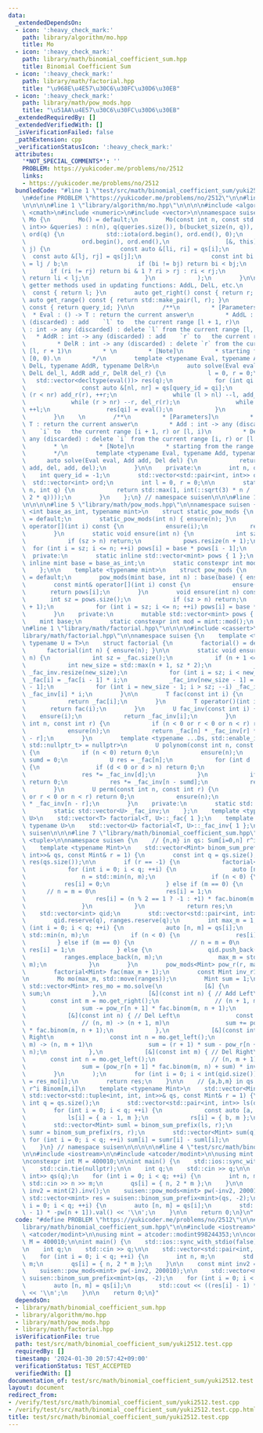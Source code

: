 ```yaml
---
data:
  _extendedDependsOn:
  - icon: ':heavy_check_mark:'
    path: library/algorithm/mo.hpp
    title: Mo
  - icon: ':heavy_check_mark:'
    path: library/math/binomial_coefficient_sum.hpp
    title: Binomial Coefficient Sum
  - icon: ':heavy_check_mark:'
    path: library/math/factorial.hpp
    title: "\u968E\u4E57\u30C6\u30FC\u30D6\u30EB"
  - icon: ':heavy_check_mark:'
    path: library/math/pow_mods.hpp
    title: "\u51AA\u4E57\u30C6\u30FC\u30D6\u30EB"
  _extendedRequiredBy: []
  _extendedVerifiedWith: []
  _isVerificationFailed: false
  _pathExtension: cpp
  _verificationStatusIcon: ':heavy_check_mark:'
  attributes:
    '*NOT_SPECIAL_COMMENTS*': ''
    PROBLEM: https://yukicoder.me/problems/no/2512
    links:
    - https://yukicoder.me/problems/no/2512
  bundledCode: "#line 1 \"test/src/math/binomial_coefficient_sum/yuki2512.test.cpp\"\
    \n#define PROBLEM \"https://yukicoder.me/problems/no/2512\"\n\n#line 1 \"library/math/binomial_coefficient_sum.hpp\"\
    \n\n\n\n#line 1 \"library/algorithm/mo.hpp\"\n\n\n\n#include <algorithm>\n#include\
    \ <cmath>\n#include <numeric>\n#include <vector>\n\nnamespace suisen {\n    struct\
    \ Mo {\n        Mo() = default;\n        Mo(const int n, const std::vector<std::pair<int,\
    \ int>> &queries) : n(n), q(queries.size()), b(bucket_size(n, q)), qs(queries),\
    \ ord(q) {\n            std::iota(ord.begin(), ord.end(), 0);\n            std::sort(\n\
    \                ord.begin(), ord.end(),\n                [&, this](int i, int\
    \ j) {\n                    const auto &[li, ri] = qs[i];\n                  \
    \  const auto &[lj, rj] = qs[j];\n                    const int bi = li / b, bj\
    \ = lj / b;\n                    if (bi != bj) return bi < bj;\n             \
    \       if (ri != rj) return bi & 1 ? ri > rj : ri < rj;\n                   \
    \ return li < lj;\n                }\n            );\n        }\n\n        //\
    \ getter methods used in updating functions: AddL, DelL, etc.\n        auto get_left()\
    \  const { return l; }\n        auto get_right() const { return r; }\n       \
    \ auto get_range() const { return std::make_pair(l, r); }\n        auto get_query_id()\
    \ const { return query_id; }\n\n        /**\n         * [Parameters]\n       \
    \  * Eval : () -> T : return the current answer\n         * AddL : int -> any\
    \ (discarded) : add    `l` to   the current range [l + 1, r)\n         * DelL\
    \ : int -> any (discarded) : delete `l` from the current range [l, r)\n      \
    \   * AddR : int -> any (discarded) : add    `r` to   the current range [l, r)\n\
    \         * DelR : int -> any (discarded) : delete `r` from the current range\
    \ [l, r + 1)\n         * \n         * [Note]\n         * starting from the range\
    \ [0, 0).\n         */\n        template <typename Eval, typename AddL, typename\
    \ DelL, typename AddR, typename DelR>\n        auto solve(Eval eval, AddL add_l,\
    \ DelL del_l, AddR add_r, DelR del_r) {\n            l = 0, r = 0;\n         \
    \   std::vector<decltype(eval())> res(q);\n            for (int qi : ord) {\n\
    \                const auto &[nl, nr] = qs[query_id = qi];\n                while\
    \ (r < nr) add_r(r), ++r;\n                while (l > nl) --l, add_l(l);\n   \
    \             while (r > nr) --r, del_r(r);\n                while (l < nl) del_l(l),\
    \ ++l;\n                res[qi] = eval();\n            }\n            return res;\n\
    \        }\n    \n        /**\n         * [Parameters]\n         * Eval : () ->\
    \ T : return the current answer\n         * Add : int -> any (discarded) : add\
    \    `i` to   the current range [i + 1, r) or [l, i)\n         * Del : int ->\
    \ any (discarded) : delete `i` from the current range [i, r) or [l, i + 1)\n \
    \        * \n         * [Note]\n         * starting from the range [0, 0).\n \
    \        */\n        template <typename Eval, typename Add, typename Del>\n  \
    \      auto solve(Eval eval, Add add, Del del) {\n            return solve(eval,\
    \ add, del, add, del);\n        }\n\n    private:\n        int n, q, b;\n    \
    \    int query_id = -1;\n        std::vector<std::pair<int, int>> qs;\n      \
    \  std::vector<int> ord;\n        int l = 0, r = 0;\n\n        static int bucket_size(int\
    \ n, int q) {\n            return std::max(1, int(::sqrt(3) * n / ::sqrt(std::max(1,\
    \ 2 * q))));\n        }\n    };\n} // namespace suisen\n\n\n#line 1 \"library/math/pow_mods.hpp\"\
    \n\n\n\n#line 5 \"library/math/pow_mods.hpp\"\n\nnamespace suisen {\n    template\
    \ <int base_as_int, typename mint>\n    struct static_pow_mods {\n        static_pow_mods()\
    \ = default;\n        static_pow_mods(int n) { ensure(n); }\n        const mint&\
    \ operator[](int i) const {\n            ensure(i);\n            return pows[i];\n\
    \        }\n        static void ensure(int n) {\n            int sz = pows.size();\n\
    \            if (sz > n) return;\n            pows.resize(n + 1);\n          \
    \  for (int i = sz; i <= n; ++i) pows[i] = base * pows[i - 1];\n        }\n  \
    \  private:\n        static inline std::vector<mint> pows { 1 };\n        static\
    \ inline mint base = base_as_int;\n        static constexpr int mod = mint::mod();\n\
    \    };\n\n    template <typename mint>\n    struct pow_mods {\n        pow_mods()\
    \ = default;\n        pow_mods(mint base, int n) : base(base) { ensure(n); }\n\
    \        const mint& operator[](int i) const {\n            ensure(i);\n     \
    \       return pows[i];\n        }\n        void ensure(int n) const {\n     \
    \       int sz = pows.size();\n            if (sz > n) return;\n            pows.resize(n\
    \ + 1);\n            for (int i = sz; i <= n; ++i) pows[i] = base * pows[i - 1];\n\
    \        }\n    private:\n        mutable std::vector<mint> pows { 1 };\n    \
    \    mint base;\n        static constexpr int mod = mint::mod();\n    };\n}\n\n\
    \n#line 1 \"library/math/factorial.hpp\"\n\n\n\n#include <cassert>\n#line 6 \"\
    library/math/factorial.hpp\"\n\nnamespace suisen {\n    template <typename T,\
    \ typename U = T>\n    struct factorial {\n        factorial() = default;\n  \
    \      factorial(int n) { ensure(n); }\n\n        static void ensure(const int\
    \ n) {\n            int sz = _fac.size();\n            if (n + 1 <= sz) return;\n\
    \            int new_size = std::max(n + 1, sz * 2);\n            _fac.resize(new_size),\
    \ _fac_inv.resize(new_size);\n            for (int i = sz; i < new_size; ++i)\
    \ _fac[i] = _fac[i - 1] * i;\n            _fac_inv[new_size - 1] = U(1) / _fac[new_size\
    \ - 1];\n            for (int i = new_size - 1; i > sz; --i) _fac_inv[i - 1] =\
    \ _fac_inv[i] * i;\n        }\n\n        T fac(const int i) {\n            ensure(i);\n\
    \            return _fac[i];\n        }\n        T operator()(int i) {\n     \
    \       return fac(i);\n        }\n        U fac_inv(const int i) {\n        \
    \    ensure(i);\n            return _fac_inv[i];\n        }\n        U binom(const\
    \ int n, const int r) {\n            if (n < 0 or r < 0 or n < r) return 0;\n\
    \            ensure(n);\n            return _fac[n] * _fac_inv[r] * _fac_inv[n\
    \ - r];\n        }\n        template <typename ...Ds, std::enable_if_t<std::conjunction_v<std::is_integral<Ds>...>,\
    \ std::nullptr_t> = nullptr>\n        U polynom(const int n, const Ds& ...ds)\
    \ {\n            if (n < 0) return 0;\n            ensure(n);\n            int\
    \ sumd = 0;\n            U res = _fac[n];\n            for (int d : { ds... })\
    \ {\n                if (d < 0 or d > n) return 0;\n                sumd += d;\n\
    \                res *= _fac_inv[d];\n            }\n            if (sumd > n)\
    \ return 0;\n            res *= _fac_inv[n - sumd];\n            return res;\n\
    \        }\n        U perm(const int n, const int r) {\n            if (n < 0\
    \ or r < 0 or n < r) return 0;\n            ensure(n);\n            return _fac[n]\
    \ * _fac_inv[n - r];\n        }\n    private:\n        static std::vector<T> _fac;\n\
    \        static std::vector<U> _fac_inv;\n    };\n    template <typename T, typename\
    \ U>\n    std::vector<T> factorial<T, U>::_fac{ 1 };\n    template <typename T,\
    \ typename U>\n    std::vector<U> factorial<T, U>::_fac_inv{ 1 };\n} // namespace\
    \ suisen\n\n\n#line 7 \"library/math/binomial_coefficient_sum.hpp\"\n\n#include\
    \ <tuple>\n\nnamespace suisen {\n    // {n,m} in qs: Sum[i=0,n] r^i Binom[m,i]\n\
    \    template <typename Mint>\n    std::vector<Mint> binom_sum_prefix(const std::vector<std::pair<int,\
    \ int>>& qs, const Mint& r = 1) {\n        const int q = qs.size();\n        std::vector<Mint>\
    \ res(qs.size());\n\n        if (r == -1) {\n            factorial<Mint> fac;\n\
    \            for (int i = 0; i < q; ++i) {\n                auto [n, m] = qs[i];\n\
    \                n = std::min(n, m);\n                if (n < 0) {\n         \
    \           res[i] = 0;\n                } else if (m == 0) {\n              \
    \      // n = m = 0\n                    res[i] = 1;\n                } else {\n\
    \                    res[i] = (n % 2 == 1 ? -1 : +1) * fac.binom(m - 1, n);\n\
    \                }\n            }\n            return res;\n        }\n\n    \
    \    std::vector<int> qid;\n        std::vector<std::pair<int, int>> ranges;\n\
    \        qid.reserve(q), ranges.reserve(q);\n        int max_m = 1;\n        for\
    \ (int i = 0; i < q; ++i) {\n            auto [n, m] = qs[i];\n            n =\
    \ std::min(n, m);\n            if (n < 0) {\n                res[i] = 0;\n   \
    \         } else if (m == 0) {\n                // n = m = 0\n               \
    \ res[i] = 1;\n            } else {\n                qid.push_back(i);\n     \
    \           ranges.emplace_back(n, m);\n                max_m = std::max(max_m,\
    \ m);\n            }\n        }\n        pow_mods<Mint> pow_r(r, max_m + 1);\n\
    \        factorial<Mint> fac(max_m + 1);\n        const Mint inv_r1 = (r + 1).inv();\n\
    \n        Mo mo(max_m, std::move(ranges));\n        Mint sum = 1;\n        const\
    \ std::vector<Mint> res_mo = mo.solve(\n            [&] {\n                return\
    \ sum;\n            },\n            [&](const int n) { // Add Left\n         \
    \       const int m = mo.get_right();\n                // (n + 1, m) -> (n, m)\n\
    \                sum -= pow_r[n + 1] * fac.binom(m, n + 1);\n            },\n\
    \            [&](const int n) { // Del Left\n                const int m = mo.get_right();\n\
    \                // (n, m) -> (n + 1, m)\n                sum += pow_r[n + 1]\
    \ * fac.binom(m, n + 1);\n            },\n            [&](const int m) { // Add\
    \ Right\n                const int n = mo.get_left();\n                // (n,\
    \ m) -> (n, m + 1)\n                sum = (r + 1) * sum - pow_r[n + 1] * fac.binom(m,\
    \ n);\n            },\n            [&](const int m) { // Del Right\n         \
    \       const int n = mo.get_left();\n                // (n, m + 1) -> (n, m)\n\
    \                sum = (pow_r[n + 1] * fac.binom(m, n) + sum) * inv_r1;\n    \
    \        }\n        );\n        for (int i = 0; i < int(qid.size()); ++i) res[qid[i]]\
    \ = res_mo[i];\n        return res;\n    }\n\n    // {a,b,m} in qs: Sum[i=a,b]\
    \ r^i Binom[m,i]\n    template <typename Mint>\n    std::vector<Mint> binom_sum(const\
    \ std::vector<std::tuple<int, int, int>>& qs, const Mint& r = 1) {\n        const\
    \ int q = qs.size();\n        std::vector<std::pair<int, int>> ls(q), rs(q);\n\
    \        for (int i = 0; i < q; ++i) {\n            const auto [a, b, m] = qs[i];\n\
    \            ls[i] = { a - 1, m };\n            rs[i] = { b, m };\n        }\n\
    \        std::vector<Mint> suml = binom_sum_prefix(ls, r);\n        std::vector<Mint>\
    \ sumr = binom_sum_prefix(rs, r);\n        std::vector<Mint> sum(q);\n       \
    \ for (int i = 0; i < q; ++i) sum[i] = sumr[i] - suml[i];\n        return sum;\n\
    \    }\n} // namespace suisen\n\n\n\n\n#line 4 \"test/src/math/binomial_coefficient_sum/yuki2512.test.cpp\"\
    \n\n#include <iostream>\n\n#include <atcoder/modint>\n\nusing mint = atcoder::modint998244353;\n\
    \nconstexpr int M = 400010;\n\nint main() {\n    std::ios::sync_with_stdio(false);\n\
    \    std::cin.tie(nullptr);\n\n    int q;\n    std::cin >> q;\n\n    std::vector<std::pair<int,\
    \ int>> qs(q);\n    for (int i = 0; i < q; ++i) {\n        int n, m;\n       \
    \ std::cin >> n >> m;\n        qs[i] = { n, 2 * m };\n    }\n\n    const mint\
    \ inv2 = mint(2).inv();\n    suisen::pow_mods<mint> pw(-inv2, 200010);\n\n   \
    \ std::vector<mint> res = suisen::binom_sum_prefix<mint>(qs, -2);\n    for (int\
    \ i = 0; i < q; ++i) {\n        auto [n, m] = qs[i];\n        std::cout << ((res[i]\
    \ - 1) * -pw[n + 1]).val() << '\\n';\n    }\n\n    return 0;\n}\n"
  code: "#define PROBLEM \"https://yukicoder.me/problems/no/2512\"\n\n#include \"\
    library/math/binomial_coefficient_sum.hpp\"\n\n#include <iostream>\n\n#include\
    \ <atcoder/modint>\n\nusing mint = atcoder::modint998244353;\n\nconstexpr int\
    \ M = 400010;\n\nint main() {\n    std::ios::sync_with_stdio(false);\n    std::cin.tie(nullptr);\n\
    \n    int q;\n    std::cin >> q;\n\n    std::vector<std::pair<int, int>> qs(q);\n\
    \    for (int i = 0; i < q; ++i) {\n        int n, m;\n        std::cin >> n >>\
    \ m;\n        qs[i] = { n, 2 * m };\n    }\n\n    const mint inv2 = mint(2).inv();\n\
    \    suisen::pow_mods<mint> pw(-inv2, 200010);\n\n    std::vector<mint> res =\
    \ suisen::binom_sum_prefix<mint>(qs, -2);\n    for (int i = 0; i < q; ++i) {\n\
    \        auto [n, m] = qs[i];\n        std::cout << ((res[i] - 1) * -pw[n + 1]).val()\
    \ << '\\n';\n    }\n\n    return 0;\n}"
  dependsOn:
  - library/math/binomial_coefficient_sum.hpp
  - library/algorithm/mo.hpp
  - library/math/pow_mods.hpp
  - library/math/factorial.hpp
  isVerificationFile: true
  path: test/src/math/binomial_coefficient_sum/yuki2512.test.cpp
  requiredBy: []
  timestamp: '2024-01-30 20:57:42+09:00'
  verificationStatus: TEST_ACCEPTED
  verifiedWith: []
documentation_of: test/src/math/binomial_coefficient_sum/yuki2512.test.cpp
layout: document
redirect_from:
- /verify/test/src/math/binomial_coefficient_sum/yuki2512.test.cpp
- /verify/test/src/math/binomial_coefficient_sum/yuki2512.test.cpp.html
title: test/src/math/binomial_coefficient_sum/yuki2512.test.cpp
---
```

